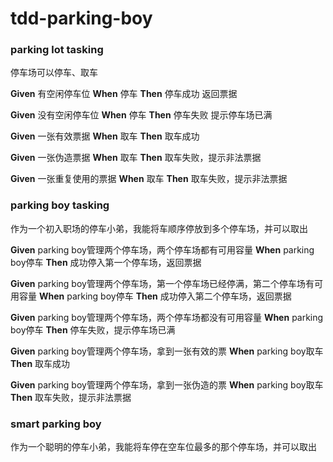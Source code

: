 # tdd-parking-boy

### parking lot tasking
停车场可以停车、取车

**Given** 有空闲停车位 **When** 停车  **Then** 停车成功 返回票据

**Given** 没有空闲停车位 **When** 停车  **Then** 停车失败 提示停车场已满

**Given** 一张有效票据 **When** 取车 **Then** 取车成功

**Given** 一张伪造票据 **When** 取车 **Then** 取车失败，提示非法票据

**Given** 一张重复使用的票据 **When** 取车 **Then** 取车失败，提示非法票据

### parking boy tasking
作为一个初入职场的停车小弟，我能将车顺序停放到多个停车场，并可以取出

**Given** parking boy管理两个停车场，两个停车场都有可用容量 
**When** parking boy停车
**Then** 成功停入第一个停车场，返回票据

**Given** parking boy管理两个停车场，第一个停车场已经停满，第二个停车场有可用容量
**When** parking boy停车
**Then** 成功停入第二个停车场，返回票据

**Given** parking boy管理两个停车场，两个停车场都没有可用容量
**When** parking boy停车
**Then** 停车失败，提示停车场已满

**Given** parking boy管理两个停车场，拿到一张有效的票
**When** parking boy取车
**Then** 取车成功

**Given** parking boy管理两个停车场，拿到一张伪造的票
**When** parking boy取车
**Then** 取车失败，提示非法票据

### smart parking boy
作为一个聪明的停车小弟，我能将车停在空车位最多的那个停车场，并可以取出